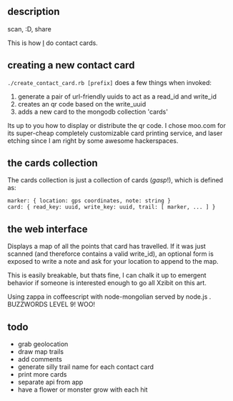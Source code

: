 description
-----------

 scan, :D, share

This is how [I](http://jonathan.is) do contact cards.

creating a new contact card
---------------------------

`./create_contact_card.rb [prefix]` does a few things when invoked:

  1. generate a pair of url-friendly uuids to act as a read_id and write_id
  2. creates an qr code based on the write_uuid
  3. adds a new card to the mongodb collection 'cards'

Its up to you how to display or distribute the qr code. I chose moo.com for its super-cheap completely customizable card printing service, and laser etching since I am right by some awesome hackerspaces.


the cards collection
--------------------

The cards collection is just a collection of cards (*gasp*!), which is defined as:

    marker: { location: gps coordinates, note: string }
    card: { read_key: uuid, write_key: uuid, trail: [ marker, ... ] }


the web interface
-----------------

Displays a map of all the points that card has travelled. If it was just scanned (and thereforce contains a valid write_id), an optional form is exposed to write a note and ask for your location to append to the map.

This is easily breakable, but thats fine, I can chalk it up to emergent behavior if someone is interested enough to go all Xzibit on this art.

Using zappa in coffeescript with node-mongolian served by node.js . BUZZWORDS LEVEL 9! WOO!


todo
----

  * grab geolocation
  * draw map trails
  * add comments
  * generate silly trail name for each contact card
  * print more cards
  * separate api from app
  * have a flower or monster grow with each hit